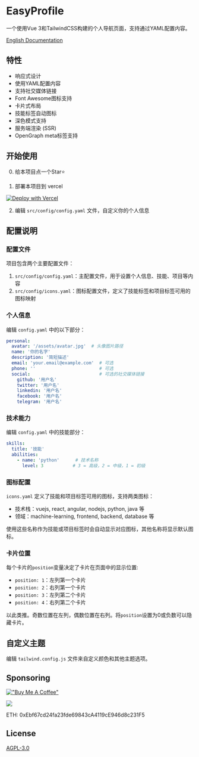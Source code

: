 # EasyProfile

一个使用Vue 3和TailwindCSS构建的个人导航页面，支持通过YAML配置内容。

[English Documentation](./README.md)

## 特性

- 响应式设计
- 使用YAML配置内容
- 支持社交媒体链接
- Font Awesome图标支持
- 卡片式布局
- 技能标签自动图标
- 深色模式支持
- 服务端渲染 (SSR)
- OpenGraph meta标签支持

## 开始使用

0. 给本项目点一个Star⭐️

1. 部署本项目到 vercel

[![Deploy with Vercel](https://vercel.com/button)](https://vercel.com/new/clone?repository-url=https%3A%2F%2Fgithub.com%2Fstvlynn%2FEasyProfile)

2. 编辑 `src/config/config.yaml` 文件，自定义你的个人信息

## 配置说明

### 配置文件

项目包含两个主要配置文件：

1. `src/config/config.yaml`：主配置文件，用于设置个人信息、技能、项目等内容
2. `src/config/icons.yaml`：图标配置文件，定义了技能标签和项目标签可用的图标映射

### 个人信息
编辑 `config.yaml` 中的以下部分：
```yaml
personal:
  avatar: '/assets/avatar.jpg'  # 头像图片路径
  name: '你的名字'
  description: '简短描述'
  email: 'your.email@example.com'  # 可选
  phone: ''                        # 可选
  social:                          # 可选的社交媒体链接
    github: '用户名'
    twitter: '用户名'
    linkedin: '用户名'
    facebook: '用户名'
    telegram: '用户名'
```

### 技术能力
编辑 `config.yaml` 中的技能部分：
```yaml
skills:
  title: '技能'
  abilities:
    - name: 'python'      # 技术名称
      level: 3           # 3 = 高级，2 = 中级，1 = 初级
```

### 图标配置
`icons.yaml` 定义了技能和项目标签可用的图标，支持两类图标：
- 技术栈：vuejs, react, angular, nodejs, python, java 等
- 领域：machine-learning, frontend, backend, database 等

使用这些名称作为技能或项目标签时会自动显示对应图标，其他名称将显示默认图标。

### 卡片位置

每个卡片的`position`变量决定了卡片在页面中的显示位置:

- `position: 1`：左列第一个卡片
- `position: 2`：右列第一个卡片
- `position: 3`：左列第二个卡片
- `position: 4`：右列第二个卡片

以此类推。奇数位置在左列，偶数位置在右列。将`position`设置为0或负数可以隐藏卡片。

## 自定义主题

编辑 `tailwind.config.js` 文件来自定义颜色和其他主题选项。

## Sponsoring

[!["Buy Me A Coffee"](https://www.buymeacoffee.com/assets/img/custom_images/orange_img.png)](https://www.buymeacoffee.com/stvlynn)

[![](https://img.shields.io/static/v1?label=Sponsor&message=%E2%9D%A4&logo=GitHub&color=%23fe8e86)](https://github.com/sponsors/stvlynn)

ETH: 0xEbf67cd24fa23fde69843cA4119cE946d8c231F5

## License

[AGPL-3.0](./LICENSE)
